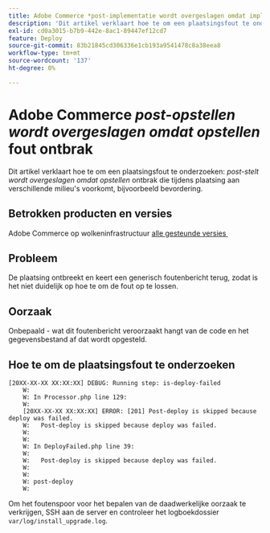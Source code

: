 ```yaml
---
title: Adobe Commerce *post-implementatie wordt overgeslagen omdat implementatie is mislukt* fout
description: 'Dit artikel verklaart hoe te om een plaatsingsfout te onderzoeken: *Post-opstellen wordt overgeslagen omdat de implementatie ontbrak*'
exl-id: cd0a3015-b7b9-442e-8ac1-89447ef12cd7
feature: Deploy
source-git-commit: 83b21845cd306336e1cb193a9541478c8a38eea8
workflow-type: tm+mt
source-wordcount: '137'
ht-degree: 0%

---
```


# Adobe Commerce *post-opstellen wordt overgeslagen omdat opstellen* fout ontbrak

Dit artikel verklaart hoe te om een plaatsingsfout te onderzoeken: *post-stelt wordt overgeslagen omdat opstellen* ontbrak die tijdens plaatsing aan verschillende milieu&#39;s voorkomt, bijvoorbeeld bevordering.

## Betrokken producten en versies

Adobe Commerce op wolkeninfrastructuur [&#x200B; alle gesteunde versies &#x200B;](https://www.adobe.com/content/dam/cc/en/legal/terms/enterprise/pdfs/Adobe-Commerce-Software-Lifecycle-Policy.pdf)

## Probleem

De plaatsing ontbreekt en keert een generisch foutenbericht terug, zodat is het niet duidelijk op hoe te om de fout op te lossen.

## Oorzaak

Onbepaald - wat dit foutenbericht veroorzaakt hangt van de code en het gegevensbestand af dat wordt opgesteld.

## Hoe te om de plaatsingsfout te onderzoeken

```
[20XX-XX-XX XX:XX:XX] DEBUG: Running step: is-deploy-failed
    W:
    W: In Processor.php line 129:
    W:
    [20XX-XX-XX XX:XX:XX] ERROR: [201] Post-deploy is skipped because deploy was failed.
    W:   Post-deploy is skipped because deploy was failed.
    W:
    W:
    W: In DeployFailed.php line 39:
    W:
    W:   Post-deploy is skipped because deploy was failed.
    W:
    W:
    W: post-deploy
    W:
```

Om het foutenspoor voor het bepalen van de daadwerkelijke oorzaak te verkrijgen, SSH aan de server en controleer het logboekdossier `var/log/install_upgrade.log`.
